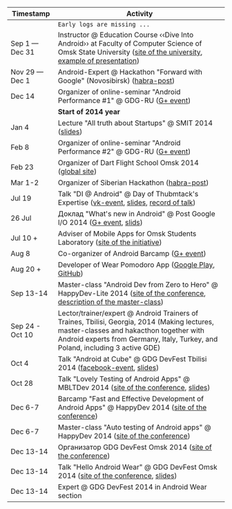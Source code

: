 | Timestamp | Activity |
| --------- | -------- |
|| `Early logs are missing ...` |
| Sep 1 — Dec 31 | Instructor @ Education Course ‹‹Dive Into Android›› at Faculty of Computer Science of Omsk State University ([site of the university](http://omsu.ru), [example of presentation](https://speakerdeck.com/alexkorovyansky/dive-into-android-osnovy-intierfieisa-pol-zovatielia)) |
| Nov 29 — Dec 1 | Android-Expert @ Hackathon "Forward with Google" (Novosibirsk) ([habra-post](http://habrahabr.ru/company/google/blog/202672/)) |
| Dec 14 | Organizer of online-seminar "Android Performance #1" @ GDG-RU ([G+ event](https://plus.google.com/events/cpqccs0rlcrt7r0hr5to3h3q6ak)) |
| | **Start of 2014 year** |
| Jan 4 | Lecture "All truth about Startups" @ SMIT 2014 ([slides](https://speakerdeck.com/alexkorovyansky/vsia-pravda-o-startapakh)) |
| Feb 8 | Organizer of online-seminar "Android Performance #2" @ GDG-RU ([G+ event](https://plus.google.com/events/cj0706u10bkk9alvvpvouo1ier8)) |
| Feb 23 | Organizer of Dart Flight School Omsk 2014 ([global site](https://www.dartlang.org/events/2014/flight-school/)) |
| Mar 1-2 | Organizer of Siberian Hackathon ([habra-post](http://habrahabr.ru/company/google/blog/214053/)) |
| Jul 19 | Talk "DI @ Android" @ Day of Thubmtack's Expertise ([vk-event](http://vk.com/thumbtack_expert_day), [slides](https://speakerdeck.com/AlexKorovyansky/di-at-android), [record of talk](http://youtu.be/tPs1e3dQ6FU))|
| 26 Jul | Доклад "What's new in Android" @ Post Google I/O 2014 ([G+ event](https://plus.google.com/events/cbchfi6lj8cuk06vvns2csa66v4), [slids](https://speakerdeck.com/alexkorovyansky/whats-new-in-android)) |
| Jul 10 + | Adviser of Mobile Apps for Omsk Students Laboratory  ([site of the initiative](http://apps4omsk.ru)) |
| Aug 8 | Co-organizer of Android Barcamp ([G+ event](https://plus.google.com/events/coorccja0rmvlbho42vjnm3cu9k)) |
| Aug 20 + | Developer of Wear Pomodoro App ([Google Play](https://play.google.com/store/apps/details?id=com.alexkorovyansky.wearpomodoro&hl=en), [GitHub](https://github.com/AlexKorovyansky/WearPomodoro)) | 
| Sep 13-14 | Master-class "Android Dev from Zero to Hero" @ HappyDev-Lite 2014 ([site of the conference](http://happydev-lite.ru), [description of the master-class](https://github.com/AlexKorovyansky/happydev-master-class)) |
| Sep 24 - Oct 10 | Lector/trainer/expert @ Android Trainers of Traines, Tbilisi, Georgia, 2014 (Making lectures, master-classes and hakacthon together with Android experts from Germany, Italy, Turkey, and Poland, including 3 active GDE) |
| Oct 4 | Talk "Android at Cube" @ GDG DevFest Tbilisi 2014 ([facebook-event](https://www.facebook.com/events/366300300191828/), [slides](https://speakerdeck.com/AlexKorovyansky)) |
| Oct 28 | Talk "Lovely Testing of Android Apps" @ MBLTDev 2014 ([site of the conference](http://mbltdev.ru/), [slides](https://speakerdeck.com/alexkorovyansky/lovely-testing-of-android-apps)) |
| Dec 6-7 | Barcamp "Fast and Effective Development of Android Apps" @ HappyDev 2014 ([site of the conference](http://happydev.ru)) |
| Dec 6-7 | Master-class "Auto testing of Android apps" @ HappyDev 2014 ([site of the conference](http://happydev.ru)) |
| Dec 13-14 | Организатор GDG DevFest Omsk 2014 ([site of the conference](http://gdg-devfest-omsk.org)) |
| Dec 13-14 | Talk "Hello Android Wear" @ GDG DevFest Omsk 2014 ([site of the conference](http://gdg-devfest-omsk.org), [slides](WIP)) |
| Dec 13-14 | Expert @ GDG DevFest 2014 in Android Wear section |

